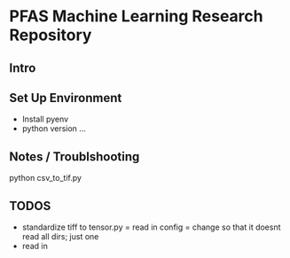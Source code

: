 # PFAS Machine Learning Research Repository

## Intro

## Set Up Environment

- Install pyenv
- python version ...

## Notes / Troublshooting

python csv_to_tif.py 

## TODOS

- standardize tiff to tensor.py = read in config = change so that it doesnt read all dirs; just one
- read in 